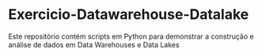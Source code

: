 # Exercicio-Datawarehouse-Datalake
Este repositório contém scripts em Python para demonstrar a construção e análise de dados em Data Warehouses e Data Lakes
